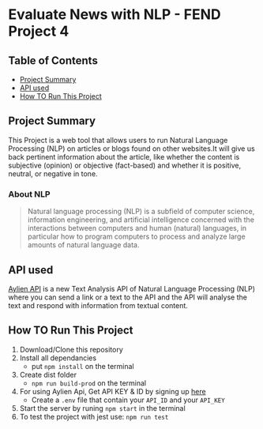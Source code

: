 # Evaluate News with NLP - FEND Project 4

## Table of Contents
* [Project Summary](#project-summary)
* [API used](#api-used)
* [How TO Run This Project](#how-to-run-this-project)


## Project Summary

This Project is a web tool that allows users to run Natural Language Processing (NLP) on articles or blogs found on other websites.It will give us back pertinent information about the article, like whether the content is subjective (opinion) or objective (fact-based) and whether it is positive, neutral, or negative in tone.

### About NLP
> Natural language processing (NLP) is a subfield of computer science, information engineering, and artificial intelligence
concerned with the interactions between computers and human (natural) languages, in particular how to program computers to
process and analyze large amounts of natural language data.


## API used
 [Aylien API](https://aylien.com/) is a new Text Analysis API of Natural Language Processing (NLP) where you can send a link or a text to the API and the API will analyse the text and respond with information from textual content.

## How TO Run This Project
1. Download/Clone this repository
2. Install all dependancies 
    * put `npm install` on the terminal
3. Create dist folder
    * `npm run build-prod` on the terminal
4. For using Aylien Api, Get API KEY & ID by signing up [here](https://developer.aylien.com/signup)
    * Create a `.env` file that contain your `API_ID` and your `API_KEY`
5. Start the server by runing `npm start` in the terminal
6. To test the project with jest use: `npm run test`


